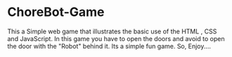 # ChoreBot-Game
This a Simple web game that illustrates the basic use of the HTML , CSS and JavaScript. In this game you have to open the doors and avoid to open the door with the "Robot" behind it. Its a simple fun game. So, Enjoy....
